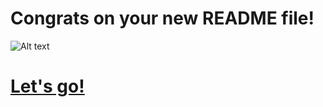   # Congrats on your new README file! 
  ![Alt text](https://i.giphy.com/L0O3TQpp0WnSXmxV8p.gif)
  # [Let's go!](https://app.wilco.gg/chat/lucca)
